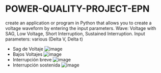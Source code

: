 # POWER-QUALITY-PROJECT-EPN
create an application or program in Python that allows you to create a voltage waveform by entering the input parameters.
Wave: Voltage with SAG, Low Voltage, Short Interruption, Sustained Interruption.
Input parameters: various (Delta V, Delta t)
- Sag de Voltaje
![image](https://github.com/user-attachments/assets/2ed9f315-a860-46c8-9d26-07eca509fdfd)
- Bajos Voltajes
![image](https://github.com/user-attachments/assets/d86ed0d6-c54b-4ec5-8370-920c9d3de04c)
- Interrupción breve
![image](https://github.com/user-attachments/assets/b976cea2-5926-417b-9860-9ac1a95e7822)
- Interrupción sostenida
![image](https://github.com/user-attachments/assets/489c2606-0502-494c-8f9b-5c5d2e962cd3)
